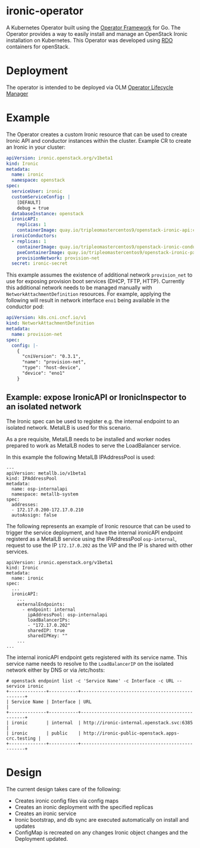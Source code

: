 # ironic-operator
A Kubernetes Operator built using the [Operator Framework](https://github.com/operator-framework) for Go. The Operator provides a way to easily install and manage an OpenStack Ironic installation
on Kubernetes. This Operator was developed using [RDO](https://www.rdoproject.org/) containers for openStack.

# Deployment

The operator is intended to be deployed via OLM [Operator Lifecycle Manager](https://github.com/operator-framework/operator-lifecycle-manager)

# Example

The Operator creates a custom Ironic resource that can be used to create Ironic
API and conductor instances within the cluster. Example CR to create an Ironic
in your cluster:

```yaml
apiVersion: ironic.openstack.org/v1beta1
kind: Ironic
metadata:
  name: ironic
  namespace: openstack
spec:
  serviceUser: ironic
  customServiceConfig: |
    [DEFAULT]
    debug = true
  databaseInstance: openstack
  ironicAPI:
    replicas: 1
    containerImage: quay.io/tripleomastercentos9/openstack-ironic-api:current-tripleo
  ironicConductors:
  - replicas: 1
    containerImage: quay.io/tripleomastercentos9/openstack-ironic-conductor:current-tripleo
    pxeContainerImage: quay.io/tripleomastercentos9/openstack-ironic-pxe:current-tripleo
    provisionNetwork: provision-net
  secret: ironic-secret
```

This example assumes the existence of additional network `provision_net` to use
for exposing provision boot services (DHCP, TFTP, HTTP). Currently this
additional network needs to be managed manually with
`NetworkAttachmentDefinition` resources. For example, applying the following
will result in network interface `eno1` being available in the conductor pod:

```yaml
apiVersion: k8s.cni.cncf.io/v1
kind: NetworkAttachmentDefinition
metadata:
  name: provision-net
spec:
  config: |-
    {
      "cniVersion": "0.3.1",
      "name": "provision-net",
      "type": "host-device",
      "device": "eno1"
    }
```

## Example: expose IronicAPI or IronicInspector to an isolated network

The Ironic spec can be used to register e.g. the internal endpoint to
an isolated network. MetalLB is used for this scenario.

As a pre requisite, MetalLB needs to be installed and worker nodes
prepared to work as MetalLB nodes to serve the LoadBalancer service.

In this example the following MetalLB IPAddressPool is used:

```
---
apiVersion: metallb.io/v1beta1
kind: IPAddressPool
metadata:
  name: osp-internalapi
  namespace: metallb-system
spec:
  addresses:
  - 172.17.0.200-172.17.0.210
  autoAssign: false
```

The following represents an example of Ironic resource that can be used
to trigger the service deployment, and have the internal ironicAPI endpoint
registerd as a MetalLB service using the IPAddressPool `osp-internal`,
request to use the IP `172.17.0.202` as the VIP and the IP is shared with
other services.

```
apiVersion: ironic.openstack.org/v1beta1
kind: Ironic
metadata:
  name: ironic
spec:
  ...
  ironicAPI:
    ...
    externalEndpoints:
      - endpoint: internal
        ipAddressPool: osp-internalapi
        loadBalancerIPs:
        - "172.17.0.202"
        sharedIP: true
        sharedIPKey: ""
    ...
...
```

The internal ironicAPI endpoint gets registered with its service name. This
service name needs to resolve to the `LoadBalancerIP` on the isolated network
either by DNS or via /etc/hosts:

```
# openstack endpoint list -c 'Service Name' -c Interface -c URL --service ironic
+--------------+-----------+-------------------------------------------------+
| Service Name | Interface | URL                                             |
+--------------+-----------+-------------------------------------------------+
| ironic       | internal  | http://ironic-internal.openstack.svc:6385       |
| ironic       | public    | http://ironic-public-openstack.apps-crc.testing |
+--------------+-----------+-------------------------------------------------+
```

# Design
The current design takes care of the following:

- Creates ironic config files via config maps
- Creates an ironic deployment with the specified replicas
- Creates an ironic service
- Ironic bootstrap, and db sync are executed automatically on install and updates
- ConfigMap is recreated on any changes Ironic object changes and the Deployment updated.
